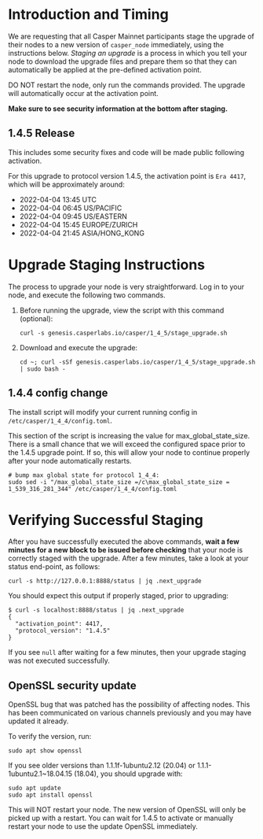 # Introduction and Timing
We are requesting that all Casper Mainnet participants stage the upgrade of their nodes to a new version of `casper_node` immediately, using the instructions below. _Staging an upgrade_ is a process in which you tell your node to download the upgrade files and prepare them so that they can automatically be applied at the pre-defined activation point.

DO NOT restart the node, only run the commands provided. The upgrade will automatically occur at the activation point.

**Make sure to see security information at the bottom after staging.**

## 1.4.5 Release
This includes some security fixes and code will be made public following activation.

For this upgrade to protocol version 1.4.5, the activation point is `Era 4417`, which will be approximately around:

 * 2022-04-04 13:45 UTC
 * 2022-04-04 06:45 US/PACIFIC
 * 2022-04-04 09:45 US/EASTERN
 * 2022-04-04 15:45 EUROPE/ZURICH
 * 2022-04-04 21:45 ASIA/HONG_KONG

# Upgrade Staging Instructions
The process to upgrade your node is very straightforward. Log in to your node, and execute the following two commands.

1. Before running the upgrade, view the script with this command (optional):

    `curl -s genesis.casperlabs.io/casper/1_4_5/stage_upgrade.sh`

2. Download and execute the upgrade:

    `cd ~; curl -sSf genesis.casperlabs.io/casper/1_4_5/stage_upgrade.sh | sudo bash -`

## 1.4.4 config change

The install script will modify your current running config in `/etc/casper/1_4_4/config.toml`.  

This section of the script is increasing the value for max_global_state_size.  There is a small chance that we will exceed the configured space prior to the 1.4.5 upgrade point.  If so, this will allow your node to continue properly after your node automatically restarts.

    # bump max global state for protocol 1_4_4:
    sudo sed -i "/max_global_state_size =/c\max_global_state_size = 1_539_316_281_344" /etc/casper/1_4_4/config.toml

# Verifying Successful Staging

After you have successfully executed the above commands, **wait a few minutes for a new block to be issued before checking** that your node is correctly staged with the upgrade. After a few minutes, take a look at your status end-point, as follows:

`curl -s http://127.0.0.1:8888/status | jq .next_upgrade`

You should expect this output if properly staged, prior to upgrading:

    $ curl -s localhost:8888/status | jq .next_upgrade
    {
      "activation_point": 4417,
      "protocol_version": "1.4.5"
    }

If you see `null` after waiting for a few minutes, then your upgrade staging was not executed successfully.

## OpenSSL security update

OpenSSL bug that was patched has the possibility of affecting nodes.  This has been communicated on various channels previously and you may have updated it already.

To verify the version, run:

    sudo apt show openssl

If you see older versions than 1.1.1f-1ubuntu2.12 (20.04) or 1.1.1-1ubuntu2.1~18.04.15 (18.04), you should upgrade with:

    sudo apt update
    sudo apt install openssl

This will NOT restart your node.  The new version of OpenSSL will only be picked up with a restart.  You can wait for 1.4.5 to activate or manually restart your node to use the update OpenSSL immediately.

